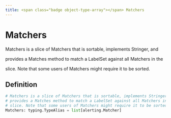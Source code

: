 ```yaml
---
title: <span class="badge object-type-array"></span> Matchers
---
```

# <span class="badge object-type-array"></span> Matchers

Matchers is a slice of Matchers that is sortable, implements Stringer, and

provides a Matches method to match a LabelSet against all Matchers in the

slice. Note that some users of Matchers might require it to be sorted.

## Definition

```python
# Matchers is a slice of Matchers that is sortable, implements Stringer, and
# provides a Matches method to match a LabelSet against all Matchers in the
# slice. Note that some users of Matchers might require it to be sorted.
Matchers: typing.TypeAlias = list[alerting.Matcher]
```
